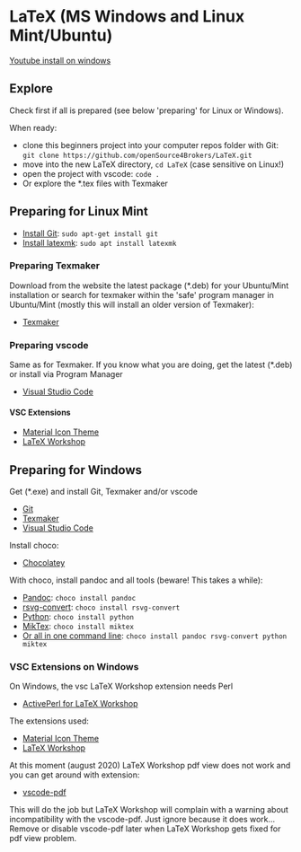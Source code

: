 # LaTeX (MS Windows and Linux Mint/Ubuntu)

[Youtube install on windows](https://www.youtube.com/watch?v=gH7UgkWi7Hk&t=152s)

## Explore

Check first if all is prepared (see below 'preparing' for Linux or Windows).

When ready:

- clone this beginners project into your computer repos folder with Git: `git clone https://github.com/openSource4Brokers/LaTeX.git`
- move into the new LaTeX directory, `cd LaTeX` (case sensitive on Linux!)
- open the project with vscode: `code .`
- Or explore the *.tex files with Texmaker

## Preparing for Linux Mint

- [Install Git](https://git-scm.com/download/linux): `sudo apt-get install git`
- [Install latexmk](https://www.ctan.org/pkg/latexmk/): `sudo apt install latexmk`

### Preparing Texmaker

Download from the website the latest package (*.deb) for your Ubuntu/Mint installation or search for texmaker within the 'safe' program manager in Ubuntu/Mint (mostly this will install an older version of Texmaker):

- [Texmaker](https://www.xm1math.net/texmaker/)

### Preparing vscode

Same as for Texmaker. If you know what you are doing, get the latest (*.deb) or install via Program Manager

- [Visual Studio Code](https://code.visualstudio.com/)

#### VSC Extensions

- [Material Icon Theme](https://marketplace.visualstudio.com/items?itemName=PKief.material-icon-theme)
- [LaTeX Workshop](https://github.com/James-Yu/LaTeX-Workshop)

## Preparing for Windows

Get (*.exe) and install Git, Texmaker and/or vscode

- [Git](https://git-scm.com/)
- [Texmaker](https://www.xm1math.net/texmaker/)
- [Visual Studio Code](https://code.visualstudio.com/)
  
Install choco:

- [Chocolatey](https://chocolatey.org/)

With choco, install pandoc and all tools (beware! This takes a while):

- [Pandoc](https://pandoc.org/): `choco install pandoc`
- [rsvg-convert](https://wiki.gnome.org/Projects/LibRsvg): `choco install rsvg-convert`
- [Python](https://www.python.org/): `choco install python`
- [MikTex](https://miktex.org/): `choco install miktex`
- [Or all in one command line](https://pandoc.org/installing.html): `choco install pandoc rsvg-convert python miktex`

### VSC Extensions on Windows

On Windows, the vsc LaTeX Workshop extension needs Perl

- [ActivePerl for LaTeX Workshop](https://www.activestate.com/products/perl/downloads/)
  
The extensions used:

- [Material Icon Theme](https://marketplace.visualstudio.com/items?itemName=PKief.material-icon-theme)
- [LaTeX Workshop](https://github.com/James-Yu/LaTeX-Workshop)

At this moment (august 2020) LaTeX Workshop pdf view does not work and you can get around with extension:

- [vscode-pdf](https://github.com/tomoki1207/vscode-pdfviewer)
  
 This will do the job but LaTeX Workshop will complain with a warning about incompatibility with the vscode-pdf. Just ignore because it does work... Remove or disable vscode-pdf later when LaTeX Workshop gets fixed for pdf view problem.
